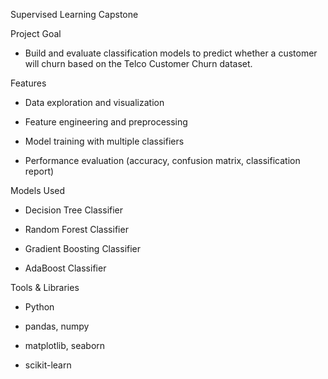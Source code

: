 Supervised Learning Capstone


Project Goal
- Build and evaluate classification models to predict whether a customer will churn based on the Telco Customer Churn dataset.


Features

- Data exploration and visualization

- Feature engineering and preprocessing

- Model training with multiple classifiers

- Performance evaluation (accuracy, confusion matrix, classification report)
  

Models Used

- Decision Tree Classifier

- Random Forest Classifier

- Gradient Boosting Classifier

- AdaBoost Classifier
  

Tools & Libraries

- Python

- pandas, numpy

- matplotlib, seaborn

- scikit-learn
